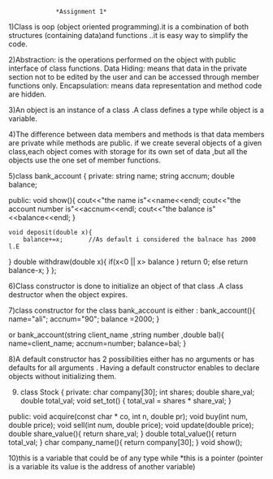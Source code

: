                 *Assignment 1*

1)Class is oop (object oriented programming).it is a combination of both structures (containing data)and functions 
..it is easy way to simplify the code.

2)Abstraction: is the operations performed on the object with public interface of class functions.
 Data Hiding: means that data in the private section not to be edited by the user and can be accessed through
              member functions only.
 Encapsulation: means data representation and method code are hidden.

3)An object is an instance of a class .A class defines a type while object is a variable.

4)The difference between data members and methods is that data members are private while methods are public.
if we create several objects of a given class,each object comes with storage for its own set of data ,but all
the objects use the one set of member functions.

5)class bank_account {
   private:
      string name;
      string accnum;
      double balance;
   
   public:
     void show(){
        cout<<"the name is"<<name<<endl;
        cout<<"the account number is"<<accnum<<endl;
        cout<<"the balance  is"<<balance<<endl;
  }
  
    void deposit(double x){
        balance+=x;       //As default i considered the balnace has 2000 l.E
   }
    double withdraw(double x){
       if(x<0 || x> balance )
         return 0;
      else 
         return balance-x;
}
};

6)Class constructor is done to initialize an object of that class .A class destructor when the object expires.

7)class constructor for the class bank_account is either :
     bank_account(){
         name="ali";
         accnum="90";
         balance =2000;
}

or 
     bank_account(string client_name ,string number ,double bal){
            name=client_name;
            accnum=number;
            balance=bal;
}

8)A default constructor has 2 possibilities either has no arguments or has defaults for all arguments .
Having a default constructor enables to declare objects without initializing them.

9) class Stock
{
private:
 char company[30];
 int shares;
 double share_val;
 double total_val;
 void set_tot() { total_val = shares * share_val; }

public:
 void acquire(const char * co, int n, double pr);
 void buy(int num, double price);
 void sell(int num, double price);
 void update(double price);
 double share_value(){
   return share_val;
}
 double total_value(){
   return total_val;
}
char company_name(){
   return company[30];
}
 void show();

10)this is a variable that could be of any type while *this is a pointer (pointer is a variable its value is the 
 address of another variable)
